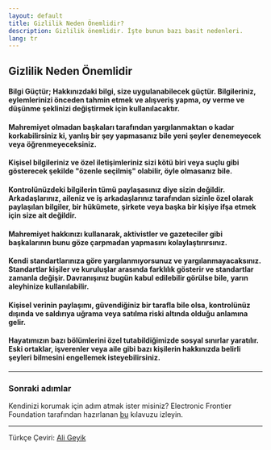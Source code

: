 ```yaml
---
layout: default
title: Gizlilik Neden Önemlidir?
description: Gizlilik önemlidir. İşte bunun bazı basit nedenleri. 
lang: tr
---
```


## Gizlilik Neden Önemlidir

#### Bilgi Güçtür; Hakkınızdaki bilgi, size uygulanabilecek güçtür. Bilgileriniz, eylemlerinizi önceden tahmin etmek ve alışveriş yapma, oy verme ve düşünme şeklinizi değiştirmek için kullanılacaktır.

#### Mahremiyet olmadan başkaları tarafından yargılanmaktan o kadar korkabilirsiniz ki, yanlış bir şey yapmasanız bile yeni şeyler denemeyecek veya öğrenmeyeceksiniz.

#### Kişisel bilgileriniz ve özel iletişimleriniz sizi kötü biri veya suçlu gibi gösterecek şekilde "özenle seçilmiş" olabilir, öyle olmasanız bile.

#### Kontrolünüzdeki bilgilerin tümü paylaşasınız diye sizin değildir. Arkadaşlarınız, aileniz ve iş arkadaşlarınız tarafından sizinle özel olarak paylaşılan bilgiler, bir hükümete, şirkete veya başka bir kişiye ifşa etmek için size ait değildir.

#### Mahremiyet hakkınızı kullanarak, aktivistler ve gazeteciler gibi başkalarının bunu göze çarpmadan yapmasını kolaylaştırırsınız.

#### Kendi standartlarınıza göre yargılanmıyorsunuz ve yargılanmayacaksınız. Standartlar kişiler ve kuruluşlar arasında farklılık gösterir ve standartlar zamanla değişir. Davranışınız bugün kabul edilebilir görülse bile, yarın aleyhinize kullanılabilir.

#### Kişisel verinin paylaşımı, güvendiğiniz bir tarafla bile olsa, kontrolünüz dışında ve saldırıya uğrama veya satılma riski altında olduğu anlamına gelir.

#### Hayatımızın bazı bölümlerini özel tutabildiğimizde sosyal sınırlar yaratılır. Eski ortaklar, işverenler veya aile gibi bazı kişilerin hakkınızda belirli şeyleri bilmesini engellemek isteyebilirsiniz.

---

### Sonraki adımlar
Kendinizi korumak için adım atmak ister misiniz? Electronic Frontier Foundation tarafından hazırlanan [bu](https://ssd.eff.org/) kılavuzu izleyin.

---
Türkçe Çeviri: [Ali Geyik](https://github.com/AliGeyik)
